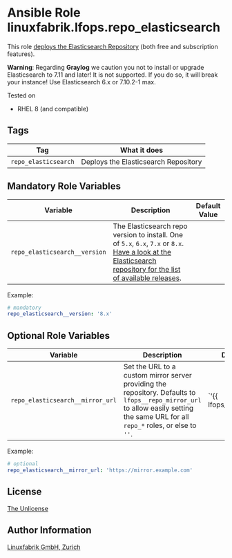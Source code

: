 # Ansible Role linuxfabrik.lfops.repo_elasticsearch

This role [deploys the Elasticsearch Repository](https://www.elastic.co/guide/en/elasticsearch/reference/current/rpm.html#rpm-repo) (both free and subscription features).

**Warning**: Regarding **Graylog** we caution you not to install or upgrade Elasticsearch to 7.11 and later! It is not supported. If you do so, it will break your instance! Use Elasticsearch 6.x or 7.10.2-1 max.


Tested on

* RHEL 8 (and compatible)


## Tags

| Tag           | What it does                     |
| ---           | ------------                     |
| `repo_elasticsearch` | Deploys the Elasticsearch Repository |


## Mandatory Role Variables

| Variable | Description | Default Value |
| -------- | ----------- | ------------- |
| `repo_elasticsearch__version` | The Elasticsearch repo version to install. One of `5.x`, `6.x`, `7.x` or `8.x`. [Have a look at the Elasticsearch repository for the list of available releases](https://www.elastic.co/downloads/past-releases#elasticsearch). |

Example:
```yaml
# mandatory
repo_elasticsearch__version: '8.x'
```

## Optional Role Variables

| Variable | Description | Default Value |
| -------- | ----------- | ------------- |
| `repo_elasticsearch__mirror_url` | Set the URL to a custom mirror server providing the repository. Defaults to `lfops__repo_mirror_url` to allow easily setting the same URL for all `repo_*` roles, or else to `''`. | `'{{ lfops__repo_mirror_url | default("") }}'` |

Example:
```yaml
# optional
repo_elasticsearch__mirror_url: 'https://mirror.example.com'
```


## License

[The Unlicense](https://unlicense.org/)


## Author Information

[Linuxfabrik GmbH, Zurich](https://www.linuxfabrik.ch)
